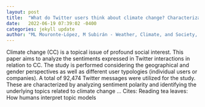 ```yaml
---
layout: post
title:  "What do Twitter users think about climate change? Characterization of Twitter interactions considering geographical, gender and account typologies perspectives."
date:   2022-06-19 07:39:02 -0400
categories: jekyll update
author: "ML Mouronte-López, M Subirán - Weather, Climate, and Society, 2022"
---
```

Climate change (CC) is a topical issue of profound social interest. This paper aims to analyze the sentiments expressed in Twitter interactions in relation to CC. The study is performed considering the geographical and gender perspectives as well as different user typologies (individual users or companies). A total of 92,474 Twitter messages were utilized for the study. These are characterized by analyzing sentiment polarity and identifying the underlying topics related to climate change …
Cites: ‪Reading tea leaves: How humans interpret topic models‬  
